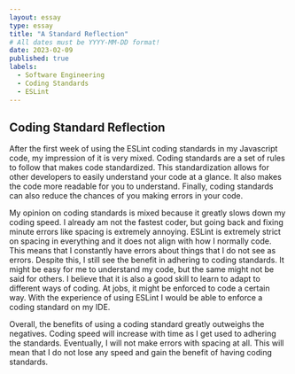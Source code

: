 ```yaml
---
layout: essay
type: essay
title: "A Standard Reflection"
# All dates must be YYYY-MM-DD format!
date: 2023-02-09
published: true
labels:
  - Software Engineering
  - Coding Standards
  - ESLint
---
```

## Coding Standard Reflection

After the first week of using the ESLint coding standards in my Javascript code, my impression of it is very mixed. Coding standards are a set of rules to follow that makes code standardized. This standardization allows for other developers to easily understand your code at a glance. It also makes the code more readable for you to understand. Finally, coding standards can also reduce the chances of you making errors in your code.

My opinion on coding standards is mixed because it greatly slows down my coding speed. I already am not the fastest coder, but going back and fixing minute errors like spacing is extremely annoying. ESLint is extremely strict on spacing in everything and it does not align with how I normally code. This means that I constantly have errors about things that I do not see as errors. Despite this, I still see the benefit in adhering to coding standards. It might be easy for me to understand my code, but the same might not be said for others. I believe that it is also a good skill to learn to adapt to different ways of coding. At jobs, it might be enforced to code a certain way. With the experience of using ESLint I would be able to enforce a coding standard on my IDE.

Overall, the benefits of using a coding standard greatly outweighs the negatives. Coding speed will increase with time as I get used to adhering the standards. Eventually, I will not make errors with spacing at all. This will mean that I do not lose any speed and gain the benefit of having coding standards.

